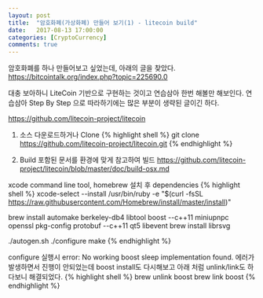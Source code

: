 ```yaml
---
layout: post
title:  "암호화폐(가상화폐) 만들어 보기(1) - litecoin build"
date:   2017-08-13 17:00:00
categories: [CryptoCurrency]
comments: true
---
```


암호화폐를 하나 만들어보고 싶었는데, 아래의 글을 찾았다. 
https://bitcointalk.org/index.php?topic=225690.0

대충 보아하니 LiteCoin 기반으로 구현하는 것이고 연습삼아 한번 해볼만 해보인다.
연습삼아 Step By Step 으로 따라하기에는 많은 부분이 생략된 글이긴 하다.

https://github.com/litecoin-project/litecoin

1. 소스 다운로드하거나 Clone
{% highlight shell %}
git clone https://github.com/litecoin-project/litecoin.git
{% endhighlight %}


2. Build
포함된 문서를 환경에 맞게 참고하여 빌드
https://github.com/litecoin-project/litecoin/blob/master/doc/build-osx.md

xcode command line tool, homebrew 설치 후 dependencies
{% highlight shell %}
xcode-select --install
/usr/bin/ruby -e "$(curl -fsSL https://raw.githubusercontent.com/Homebrew/install/master/install)"

brew install automake berkeley-db4 libtool boost --c++11 miniupnpc openssl pkg-config protobuf --c++11 qt5 libevent
brew install librsvg

./autogen.sh
./configure
make
{% endhighlight %}

configure 실행시 error: No working boost sleep implementation found. 에러가 발생하면서 진행이 안되었는데
boost install도 다시해보고 아래 처럼 unlink/link도 하다보니 해결되었다.
{% highlight shell %}
brew unlink boost
brew link boost
{% endhighlight %}


